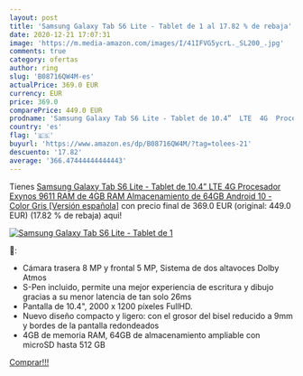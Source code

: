 ```yaml
---
layout: post
title: 'Samsung Galaxy Tab S6 Lite - Tablet de 1 al 17.82 % de rebaja'
date: 2020-12-21 17:07:31
image: 'https://m.media-amazon.com/images/I/41IFVG5ycrL._SL200_.jpg'
comments: true
category: ofertas
author: ring
slug: 'B08716QW4M-es'
actualPrice: 369.0 EUR
currency: EUR
price: 369.0
comparePrice: 449.0 EUR
prodname: 'Samsung Galaxy Tab S6 Lite - Tablet de 10.4”  LTE  4G  Procesador Exynos 9611  RAM de 4GB RAM  Almacenamiento de 64GB  Android 10  - Color Gris [Versión española]'
country: 'es'
flag: '🇪🇸'
buyurl: 'https://www.amazon.es/dp/B08716QW4M/?tag=tolees-21'
descuento: '17.82'
average: '366.47444444444443'
---
```


Tienes [Samsung Galaxy Tab S6 Lite - Tablet de 10.4”  LTE  4G  Procesador Exynos 9611  RAM de 4GB RAM  Almacenamiento de 64GB  Android 10  - Color Gris [Versión española]](https://www.amazon.es/dp/B08716QW4M/?tag=tolees-21) con precio final de  369.0 EUR (original: 449.0 EUR) (17.82 %  de rebaja) aqui!

[![Samsung Galaxy Tab S6 Lite - Tablet de 1](https://m.media-amazon.com/images/I/41IFVG5ycrL._SL200_.jpg)](https://www.amazon.es/dp/B08716QW4M/?tag=tolees-21)

🔎:

- Cámara trasera 8 MP y frontal 5 MP, Sistema de dos altavoces Dolby Atmos
- S-Pen incluido, permite una mejor experiencia de escritura y dibujo gracias a su menor latencia de tan solo 26ms
- Pantalla de 10.4", 2000 x 1200 píxeles FullHD.
- Nuevo diseño compacto y ligero: con el grosor del bisel reducido a 9mm y bordes de la pantalla redondeados
- 4GB de memoria RAM, 64GB de almacenamiento ampliable con microSD hasta 512 GB

[Comprar!!!](https://www.amazon.es/dp/B08716QW4M/?tag=tolees-21)
